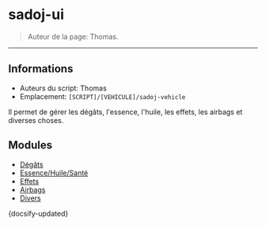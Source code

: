 # sadoj-ui

> Auteur de la page: Thomas.

---

## Informations

* Auteurs du script: Thomas
* Emplacement: `[SCRIPT]/[VEHICULE]/sadoj-vehicle`

Il permet de gérer les dégâts, l'essence, l'huile, les effets, les airbags et diverses choses.

## Modules

* [Dégâts](life/dev/framework/sadoj-vehicle/damage.md "Dégâts")
* [Essence/Huile/Santé](life/dev/framework/sadoj-vehicle/fuel_oil_dirt.md "Essence/Huile/Santé")
* [Effets](life/dev/framework/sadoj-vehicle/effects.md "Effets")
* [Airbags](life/dev/framework/sadoj-vehicle/airbags.md "Airbags")
* [Divers](life/dev/framework/sadoj-vehicle/misc.md "Divers")



{docsify-updated}